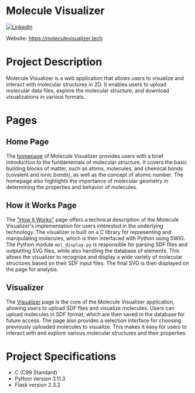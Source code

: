 # Molecule Visualizer

[![LinkedIn](https://img.shields.io/badge/LinkedIn-0077B5?style=for-the-badge&logo=linkedin&logoColor=white&style=flat-square)](https://www.linkedin.com/in/ankushmadharha/)

Website: https://moleculevisualizer.tech

# Project Description
Molecule Visualizer is a web application that allows users to visualize and interact with molecular structures in 2D. It enables users to upload molecular data files, explore the molecular structure, and download visualizations in various formats.

# Pages
## Home Page
The [homepage](http://moleculevisualizer.tech/index.html) of Molecule Visualizer provides users with a brief introduction to the fundamentals of molecular structure. It covers the basic building blocks of matter, such as atoms, molecules, and chemical bonds (covalent and ionic bonds), as well as the concept of atomic number. The homepage also highlights the importance of molecular geometry in determining the properties and behavior of molecules.

## How it Works Page
The ["How It Works"](http://moleculevisualizer.tech/works.html) page offers a technical description of the Molecule Visualizer's implementation for users interested in the underlying technology. The visualizer is built on a C library for representing and manipulating molecules, which is then interfaced with Python using SWIG. The Python module `mol_display.py` is responsible for parsing SDF files and outputting SVG files, while also handling the database of elements. This allows the visualizer to recognize and display a wide variety of molecular structures based on their SDF input files. The final SVG is then displayed on the page for analysis.

## Visualizer
The [Visualizer](http://moleculevisualizer.tech/visualizer.html) page is the core of the Molecule Visualizer application, allowing users to upload SDF files and visualize molecules. Users can upload molecules in SDF format, which are then saved in the database for future access. The page also provides a selection interface for choosing previously uploaded molecules to visualize. This makes it easy for users to interact with and explore various molecular structures and their properties.

# Project Specifications
* C (C99 Standard)
* Python version 3.11.3
* Flask version 2.3.2

